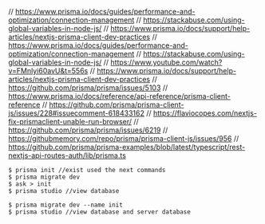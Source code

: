 // https://www.prisma.io/docs/guides/performance-and-optimization/connection-management
// https://stackabuse.com/using-global-variables-in-node-js/
// https://www.prisma.io/docs/support/help-articles/nextjs-prisma-client-dev-practices
// https://www.prisma.io/docs/guides/performance-and-optimization/connection-management
// https://stackabuse.com/using-global-variables-in-node-js/
// https://www.youtube.com/watch?v=FMnlyi60avU&t=556s
// https://www.prisma.io/docs/support/help-articles/nextjs-prisma-client-dev-practices
// https://github.com/prisma/prisma/issues/5103
// https://www.prisma.io/docs/reference/api-reference/prisma-client-reference
// https://github.com/prisma/prisma-client-js/issues/228#issuecomment-618433162
// https://flaviocopes.com/nextjs-fix-prismaclient-unable-run-browser/
// https://github.com/prisma/prisma/issues/6219
// https://githubmemory.com/repo/prisma/prisma-client-js/issues/956
// https://github.com/prisma/prisma-examples/blob/latest/typescript/rest-nextjs-api-routes-auth/lib/prisma.ts


```
$ prisma init //exist used the next commands
$ prisma migrate dev
$ ask > init
$ prisma studio //view database
```

```
$ prisma migrate dev --name init
$ prisma studio //view database and server database
```